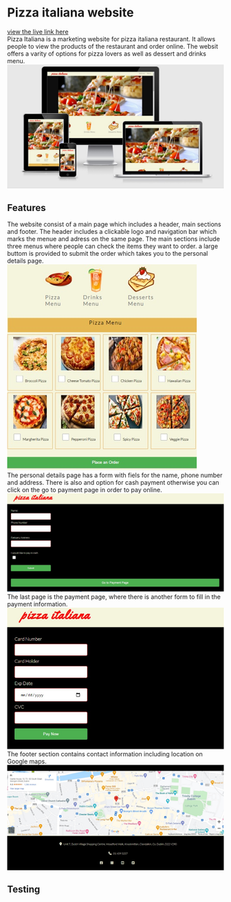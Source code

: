 # Pizza italiana website
[view the live link here](https://ourfalia.github.io/my-first-repository/)
<br>
Pizza Italiana is a marketing website for pizza italiana restaurant. It allows people to view the products of the restaurant and order online. The websit offers a varity of options for pizza lovers as well as dessert and drinks menu.
<br>
<img src="assets/images/resposive.jpg" alt="image of the main page on different devices">
## Features
The website consist of a main page which includes a header, main sections and footer.
The header includes a clickable logo and navigation bar which marks the menue and adress on the same page. The main sections include three menus where people can check the items they want to order. 
a large buttom is provided to submit the order which takes you to the personal details page.
<br>
<img src="assets/images/menus.jpg" alt="image of the menu section">
<br>
The personal details page has a form with fiels for the name, phone number and address.
There is also and option for cash payment otherwise you can click on the go to payment page in order to pay online.
<br>
<img src="assets/images/personal-details.jpg" alt="image of the personal details form">
<br>
The last page is the payment page, where there is another form to fill in the payment information.
<br>
<img src="assets/images/payment-details.jpg" alt="image of the payment details form">
<br>
The footer section contains contact information including location on Google maps.
<br>
<img src="assets/images/contacts.jpg" alt="image of the contacts">
<br>
## Testing 

